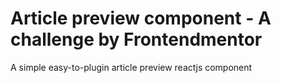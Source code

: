 # Article preview component - A challenge by Frontendmentor

A simple easy-to-plugin article preview reactjs component